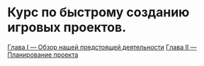 # Курс по быстрому созданию игровых проектов.

[Глава I — Обзор нашей предстоящей деятельности](./chapter_1.md)
[Глава II — Планирование проекта](./chapter_2.md)
